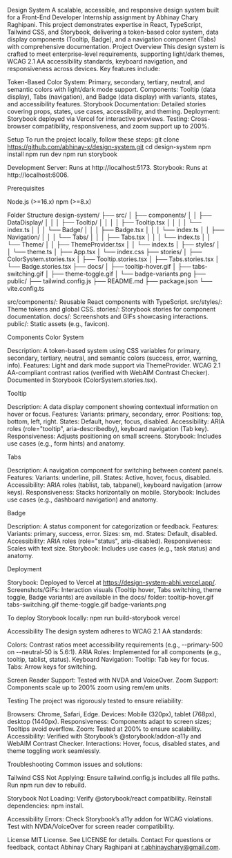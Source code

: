 Design System 
A scalable, accessible, and responsive design system built for a Front-End Developer Internship assignment by Abhinay Chary Raghipani. This project demonstrates expertise in React, TypeScript, Tailwind CSS, and Storybook, delivering a token-based color system, data display components (Tooltip, Badge), and a navigation component (Tabs) with comprehensive documentation.
Project Overview
This design system is crafted to meet enterprise-level requirements, supporting light/dark themes, WCAG 2.1 AA accessibility standards, keyboard navigation, and responsiveness across devices. Key features include:

Token-Based Color System: Primary, secondary, tertiary, neutral, and semantic colors with light/dark mode support.
Components: Tooltip (data display), Tabs (navigation), and Badge (data display) with variants, states, and accessibility features.
Storybook Documentation: Detailed stories covering props, states, use cases, accessibility, and theming.
Deployment: Storybook deployed via Vercel for interactive previews.
Testing: Cross-browser compatibility, responsiveness, and zoom support up to 200%.

Setup
To run the project locally, follow these steps:
git clone https://github.com/abhinay-x/design-system.git
cd design-system
npm install
npm run dev
npm run storybook


Development Server: Runs at http://localhost:5173.
Storybook: Runs at http://localhost:6006.

Prerequisites

Node.js (>=16.x)
npm (>=8.x)

Folder Structure
design-system/
├── src/
│   ├── components/
│   │   ├── DataDisplay/
│   │   │   ├── Tooltip/
│   │   │   │   ├── Tooltip.tsx
│   │   │   │   └── index.ts
│   │   │   └── Badge/
│   │   │       ├── Badge.tsx
│   │   │       └── index.ts
│   │   ├── Navigation/
│   │   │   └── Tabs/
│   │   │       ├── Tabs.tsx
│   │   │       └── index.ts
│   │   └── Theme/
│   │       ├── ThemeProvider.tsx
│   │       └── index.ts
│   ├── styles/
│   │   └── theme.ts
│   ├── App.tsx
│   └── index.css
├── stories/
│   ├── ColorSystem.stories.tsx
│   ├── Tooltip.stories.tsx
│   ├── Tabs.stories.tsx
│   └── Badge.stories.tsx
├── docs/
│   ├── tooltip-hover.gif
│   ├── tabs-switching.gif
│   ├── theme-toggle.gif
│   └── badge-variants.png
├── public/
├── tailwind.config.js
├── README.md
├── package.json
└── vite.config.ts


src/components/: Reusable React components with TypeScript.
src/styles/: Theme tokens and global CSS.
stories/: Storybook stories for component documentation.
docs/: Screenshots and GIFs showcasing interactions.
public/: Static assets (e.g., favicon).

Components
Color System

Description: A token-based system using CSS variables for primary, secondary, tertiary, neutral, and semantic colors (success, error, warning, info).
Features:
Light and dark mode support via ThemeProvider.
WCAG 2.1 AA-compliant contrast ratios (verified with WebAIM Contrast Checker).
Documented in Storybook (ColorSystem.stories.tsx).



Tooltip

Description: A data display component showing contextual information on hover or focus.
Features:
Variants: primary, secondary, error.
Positions: top, bottom, left, right.
States: Default, hover, focus, disabled.
Accessibility: ARIA roles (role="tooltip", aria-describedby), keyboard navigation (Tab key).
Responsiveness: Adjusts positioning on small screens.
Storybook: Includes use cases (e.g., form hints) and anatomy.



Tabs

Description: A navigation component for switching between content panels.
Features:
Variants: underline, pill.
States: Active, hover, focus, disabled.
Accessibility: ARIA roles (tablist, tab, tabpanel), keyboard navigation (arrow keys).
Responsiveness: Stacks horizontally on mobile.
Storybook: Includes use cases (e.g., dashboard navigation) and anatomy.



Badge

Description: A status component for categorization or feedback.
Features:
Variants: primary, success, error.
Sizes: sm, md.
States: Default, disabled.
Accessibility: ARIA roles (role="status", aria-disabled).
Responsiveness: Scales with text size.
Storybook: Includes use cases (e.g., task status) and anatomy.



Deployment

Storybook: Deployed to Vercel at https://design-system-abhi.vercel.app/.
Screenshots/GIFs: Interaction visuals (Tooltip hover, Tabs switching, theme toggle, Badge variants) are available in the docs/ folder:
tooltip-hover.gif
tabs-switching.gif
theme-toggle.gif
badge-variants.png



To deploy Storybook locally:
npm run build-storybook
vercel

Accessibility
The design system adheres to WCAG 2.1 AA standards:

Colors: Contrast ratios meet accessibility requirements (e.g., --primary-500 on --neutral-50 is 5.6:1).
ARIA Roles: Implemented for all components (e.g., tooltip, tablist, status).
Keyboard Navigation:
Tooltip: Tab key for focus.
Tabs: Arrow keys for switching.


Screen Reader Support: Tested with NVDA and VoiceOver.
Zoom Support: Components scale up to 200% zoom using rem/em units.

Testing
The project was rigorously tested to ensure reliability:

Browsers: Chrome, Safari, Edge.
Devices: Mobile (320px), tablet (768px), desktop (1440px).
Responsiveness: Components adapt to screen sizes; Tooltips avoid overflow.
Zoom: Tested at 200% to ensure scalability.
Accessibility: Verified with Storybook’s @storybook/addon-a11y and WebAIM Contrast Checker.
Interactions: Hover, focus, disabled states, and theme toggling work seamlessly.

Troubleshooting
Common issues and solutions:

Tailwind CSS Not Applying:
Ensure tailwind.config.js includes all file paths.
Run npm run dev to rebuild.


Storybook Not Loading:
Verify @storybook/react compatibility.
Reinstall dependencies: npm install.


Accessibility Errors:
Check Storybook’s a11y addon for WCAG violations.
Test with NVDA/VoiceOver for screen reader compatibility.



License
MIT License. See LICENSE for details.
Contact
For questions or feedback, contact Abhinay Chary Raghipani at r.abhinaychary@gmail.com.
